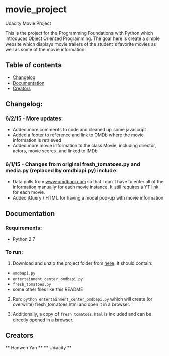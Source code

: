 # movie_project
Udacity Movie Project

This is the project for the Programming Foundations with Python which introduces Object Oriented Programming. The goal here is create a simple website which displays movie trailers of the student's favorite movies as well as some of the movie information.

## Table of contents

- [Changelog](#changelog)
- [Documentation](#documentation)
- [Creators](#creators)

## Changelog:

### 6/2/15 - More updates:
* Added more comments to code and cleaned up some javascript
* Added a footer to reference and link to OMDb where the movie information is retrieved
* Added more movie information to the class Movie, including director, actors, movie scores, and linked to IMDb

### 6/1/15 - Changes from original fresh_tomatoes.py and media.py (replaced by omdbiapi.py) include: 
* Data pulls from www.omdbapi.com so that I don't have to enter all of the information manually for each movie instance. It still requires a YT link for each movie.
* Added jQuery / HTML for having a modal pop-up with movie information

## Documentation

### Requirements:

- Python 2.7


### To run:

1. Download and unzip the project folder from [here](https://github.com/hanwenyan/movie_project/archive/master.zip). It should contain:

- `omdbapi.py`
- `entertainment_center_omdbapi.py`
- `fresh_tomatoes.py`
- some other files like this README

2. Run: `python entertainment_center_omdbapi.py` which will create (or overwrite) fresh_tomatoes.html and open it in a browser.

3. Additionally, a copy of `fresh_tomatoes.html` is included and can be directly opened in a browser.

## Creators

** Hanwen Yan **
** Udacity **
